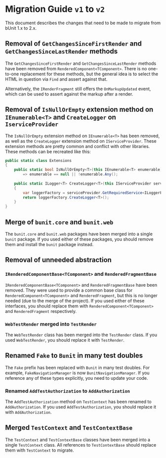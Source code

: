 # Migration Guide `v1` to `v2`
This document describes the changes that need to be made to migrate from bUnit 1.x to 2.x.

## Removal of `GetChangesSinceFirstRender` and `GetChangesSinceLastRender` methods
The `GetChangesSinceFirstRender` and `GetChangesSinceLastRender` methods have been removed from `RenderedComponent<TComponent>`. There is no one-to-one replacement for these methods, but the general idea is to select the HTML in question via `Find` and assert against that.

Alternatively, the `IRenderFragment` still offers the `OnMarkupUpdated` event, which can be used to assert against the markup after a render.

## Removal of `IsNullOrEmpty` extension method on `IEnumerable<T>` and `CreateLogger` on `IserviceProvider`
The `IsNullOrEmpty` extension method on `IEnumerable<T>` has been removed, as well as the `CreateLogger` extension method on `IServiceProvider`. These extension methods are pretty common and conflict with other libraries. These methods can be recreated like this:

```csharp
public static class Extensions
{
    public static bool IsNullOrEmpty<T>(this IEnumerable<T> enumerable)
        => enumerable == null || !enumerable.Any();
    
    public static ILogger<T> CreateLogger<T>(this IServiceProvider serviceProvider)
    {
        var loggerFactory = serviceProvider.GetRequiredService<ILoggerFactory>() ?? NullLoggerFactory.Instance;
        return loggerFactory.CreateLogger<T>();
    }
}
```

## Merge of `bunit.core` and `bunit.web`
The `bunit.core` and `bunit.web` packages have been merged into a single `bunit` package. If you used either of these packages, you should remove them and install the `bunit` package instead.

## Removal of unneeded abstraction

### `IRenderedComponentBase<TComponent>` and `RenderedFragmentBase`
`IRenderedComponentBase<TComponent>` and `RenderedFragmentBase` have been removed. They were used to provide a common base class for `RenderedComponent<TComponent>` and `RenderedFragment`, but this is no longer needed (due to the merge of the project). If you used either of these interfaces, you should replace them with `RenderedComponent<TComponent>` and `RenderedFragment` respectively.

### `WebTestRender` merged into `TestRender`
The `WebTestRender` class has been merged into the `TestRender` class. If you used `WebTestRender`, you should replace it with `TestRender`.

## Renamed `Fake` to `Bunit` in many test doubles
The `Fake` prefix has been replaced with `Bunit` in many test doubles. For example, `FakeNavigationManager` is now `BunitNavigationManager`. If you reference any of these types explicitly, you need to update your code.

### Renamed `AddTestAuthorization` to `AddAuthorization`
The `AddTestAuthorization` method on `TestContext` has been renamed to `AddAuthorization`. If you used `AddTestAuthorization`, you should replace it with `AddAuthorization`.

## Merged `TestContext` and `TestContextBase`
The `TestContext` and `TestContextBase` classes have been merged into a single `TestContext` class. All references to `TestContextBase` should replace them with `TestContext` to migrate.
